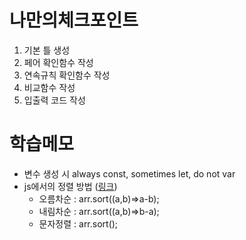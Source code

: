 # 나만의체크포인트

1. 기본 틀 생성
2. 페어 확인함수 작성
3. 연속규칙 확인함수 작성
4. 비교함수 작성
5. 입출력 코드 작성

# 학습메모

* 변수 생성 시 always const, sometimes let, do not var
* js에서의 정렬 방법 ([링크](https://celltong.tistory.com/entry/JavaScript-sort-%EB%A9%94%EC%86%8C%EB%93%9C%EB%A1%9C-%EB%B0%B0%EC%97%B4-%EC%A0%95%EB%A0%AC%ED%95%98%EA%B8%B0)) 
    - 오름차순 : arr.sort((a,b)=>a-b);
    - 내림차순 : arr.sort((a,b)=>b-a);
    - 문자정렬 : arr.sort();

